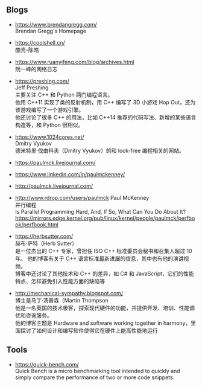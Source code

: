 ## Blogs  
- https://www.brendangregg.com/   
  Brendan Gregg's Homepage 

- https://coolshell.cn/  
  酷壳-陈皓 

- https://www.ruanyifeng.com/blog/archives.html  
  阮一峰的网络日志  

- https://preshing.com/  
  Jeff Preshing  
  主要关注 C++ 和 Python 两门编程语言。  
  他用 C++11 实现了类的反射机制，用 C++ 编写了 3D 小游戏 Hop Out，还为该游戏编写了一个游戏引擎。  
  他还讨论了很多 C++ 的用法，比如 C++14 推荐的代码写法、新增的某些语言构造等，和 Python 很相似。  

- https://www.1024cores.net/  
  Dmitry Vyukov  
  德米特里·伐由科夫（Dmitry Vyukov）的和 lock-free 编程相关的网站。  

- https://paulmck.livejournal.com/
- https://www.linkedin.com/in/paulmckenney/
- http://paulmck.livejournal.com/
- http://www.rdrop.com/users/paulmck
  Paul McKenney  
  并行编程  
  Is Parallel Programming Hard, And, If So, What Can You Do About It?  
  https://mirrors.edge.kernel.org/pub/linux/kernel/people/paulmck/perfbook/perfbook.html  

- https://herbsutter.com/  
  赫布·萨特（Herb Sutter）  
  是一位杰出的 C++ 专家，曾担任 ISO C++ 标准委员会秘书和召集人超过 10 年。
  他的博客有关于 C++ 语言标准最新进展的信息，其中也有他的演讲视频。  
  博客中还讨论了其他技术和 C++ 的差异，如 C# 和 JavaScript，它们的性能特点、怎样避免引入性能方面的缺陷等  

- http://mechanical-sympathy.blogspot.com/  
  博主是马丁·汤普森（Martin Thompson  
  他是一名英国的技术极客，探索现代硬件的功能，并提供开发、培训、性能调优和咨询服务。  
  他的博客主题是 Hardware and software working together in harmony，里面探讨了如何设计和编写软件使得它在硬件上能高性能地运行  
  


  
## Tools  
- https://quick-bench.com/  
  Quick Bench is a micro benchmarking tool intended to quickly and simply compare the performance of two or more code snippets.
  
